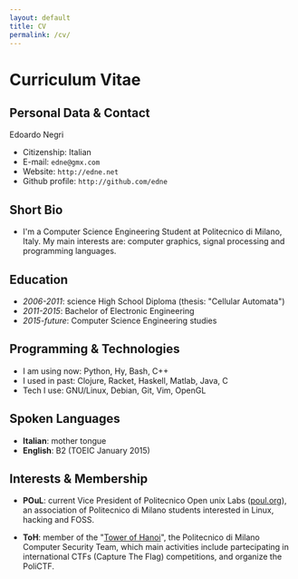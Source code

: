 ```yaml
---
layout: default
title: CV
permalink: /cv/
---
```


# Curriculum Vitae


## Personal Data & Contact
Edoardo Negri

* Citizenship: Italian
* E-mail: `edne@gmx.com`
* Website: `http://edne.net`
* Github profile: `http://github.com/edne`


## Short Bio
* I'm a Computer Science Engineering Student at Politecnico di Milano, Italy.
  My main interests are: computer graphics, signal processing and programming
  languages.


## Education
* _2006-2011_: science High School Diploma (thesis: "Cellular Automata")
* _2011-2015_: Bachelor of Electronic Engineering
* _2015-future_: Computer Science Engineering studies


## Programming & Technologies
* I am using now: Python, Hy, Bash, C++
* I used in past: Clojure, Racket, Haskell, Matlab, Java, C
* Tech I use: GNU/Linux, Debian, Git, Vim, OpenGL

## Spoken Languages
* **Italian**: mother tongue
* **English**: B2 (TOEIC January 2015)

## Interests & Membership
* **POuL**: current Vice President of Politecnico Open unix Labs
  ([poul.org](https://poul.org)), an association of Politecnico di Milano students
  interested in Linux, hacking and FOSS.

* **ToH**: member of the "[Tower of Hanoi](https://ctftime.org/team/300)", the
  Politecnico di Milano Computer Security Team, which main activities include
  partecipating in international CTFs (Capture The Flag) competitions, and
  organize the PoliCTF.
